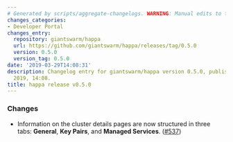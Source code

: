 ```yaml
---
# Generated by scripts/aggregate-changelogs. WARNING: Manual edits to this files will be overwritten.
changes_categories:
- Developer Portal
changes_entry:
  repository: giantswarm/happa
  url: https://github.com/giantswarm/happa/releases/tag/0.5.0
  version: 0.5.0
  version_tag: 0.5.0
date: '2019-03-29T14:08:31'
description: Changelog entry for giantswarm/happa version 0.5.0, published on 29 March
  2019, 14:08.
title: happa release v0.5.0
---
```


### Changes

- Information on the cluster details pages are now structured in three tabs: **General**, **Key Pairs**, and **Managed Services**. ([#537](https://github.com/giantswarm/happa/pull/537))

